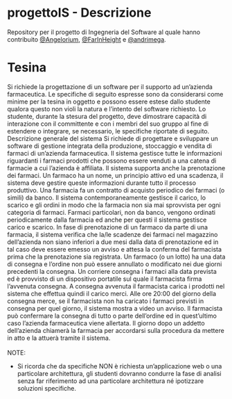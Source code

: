 # progettoIS - Descrizione
Repository per il progetto di Ingegneria del Software al quale hanno contribuito [@Angelorium](https://github.com/Angelorium), [@FarInHeight](https://github.com/FarInHeight) e [@andrimega](https://github.com/andrimega).
# Tesina
Si richiede la progettazione di un software per il supporto ad un’azienda farmaceutica. Le specifiche
di seguito espresse sono da considerarsi come minime per la tesina in oggetto e possono essere
estese dallo studente qualora questo non violi la natura e l’intento del software richiesto. Lo
studente, durante la stesura del progetto, deve dimostrare capacità di interazione con il
committente e con i membri del suo gruppo al fine di estendere o integrare, se necessario, le
specifiche riportate di seguito.
Descrizione generale del sistema
Si richiede di progettare e sviluppare un software di gestione integrata della produzione,
stoccaggio e vendita di farmaci di un’azienda farmaceutica.
Il sistema gestisce tutte le informazioni riguardanti i farmaci prodotti che possono essere venduti a
una catena di farmacie a cui l’azienda è affiliata. Il sistema supporta anche la prenotazione dei
farmaci.
Un farmaco ha un nome, un principio attivo ed una scadenza, il sistema deve gestire queste
informazioni durante tutto il processo produttivo.
Una farmacia fa un contratto di acquisto periodico dei farmaci (o simili) da banco. Il sistema
contemporaneamente gestisce il carico, lo scarico e gli ordini in modo che la farmacia non sia mai
sprovvista per ogni categoria di farmaci.
Farmaci particolari, non da banco, vengono ordinati periodicamente dalla farmacia ed anche per
questi il sistema gestisce carico e scarico.
In fase di prenotazione di un farmaco da parte di una farmacia, il sistema verifica che la/le scadenze
dei farmaci nel magazzino dell’azienda non siano inferiori a due mesi dalla data di prenotazione ed
in tal caso deve essere emesso un avviso e attesa la conferma del farmacista prima che la
prenotazione sia registrata.
Un farmaco (o un lotto) ha una data di consegna e l’ordine non può essere annullato o modificato
nei due giorni precedenti la consegna. Un corriere consegna i farmaci alla data prevista ed è
provvisto di un dispositivo portatile sul quale il farmacista firma l’avvenuta consegna. A consegna
avvenuta il farmacista carica i prodotti nel sistema che effettua quindi il carico merci.
Alle ore 20:00 del giorno della consegna merce, se il farmacista non ha caricato i farmaci previsti in
consegna per quel giorno, il sistema mostra a video un avviso. Il farmacista può confermare la
consegna di tutto o parte dell’ordine ed in quest’ultimo caso l’azienda farmaceutica viene allertata.
Il giorno dopo un addetto dell’azienda chiamerà la farmacia per accordarsi sulla procedura da
mettere in atto e la attuerà tramite il sistema. 
\
\
NOTE:
- Si ricorda che da specifiche NON è richiesta un’applicazione web o una particolare architettura, gli
studenti dovranno condurre la fase di analisi senza far riferimento ad una particolare architettura né
ipotizzare soluzioni specifiche.
